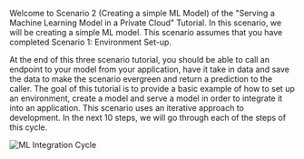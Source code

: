 Welcome to Scenario 2 (Creating a simple ML Model) of the "Serving a Machine Learning Model in a Private Cloud" Tutorial.  In this scenario, we will be creating a simple ML model.  This scenario assumes that you have completed Scenario 1:
Environment Set-up.  

At the end of this three scenario tutorial, you should be able to call an endpoint to your model from your application, have it take in data and save the data to make the scenario evergreen and return a prediction to the caller. 
The goal of this tutorial is to provide a basic example of how to set up an environment, create a model and serve a model in order to integrate it into an application.  This scenario uses an iterative approach to development.
In the next 10 steps, we will go through each of the steps of this cycle. 

![ML Integration Cycle](ml-cycle-2.jpg)

 




